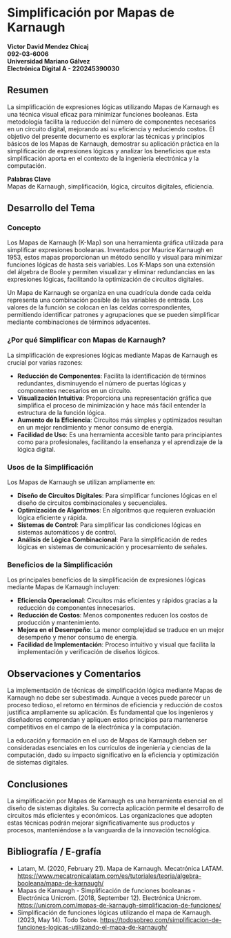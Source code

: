 # Simplificación por Mapas de Karnaugh
**Victor David Mendez Chicaj**  
**092-03-6006**  
**Universidad Mariano Gálvez**  
**Electrónica Digital A - 220245390030**

## Resumen
La simplificación de expresiones lógicas utilizando Mapas de Karnaugh es una técnica visual eficaz para minimizar funciones booleanas. Esta metodología facilita la reducción del número de componentes necesarios en un circuito digital, mejorando así su eficiencia y reduciendo costos. El objetivo del presente documento es explorar las técnicas y principios básicos de los Mapas de Karnaugh, demostrar su aplicación práctica en la simplificación de expresiones lógicas y analizar los beneficios que esta simplificación aporta en el contexto de la ingeniería electrónica y la computación.

**Palabras Clave**  
Mapas de Karnaugh, simplificación, lógica, circuitos digitales, eficiencia.

## Desarrollo del Tema
### Concepto
Los Mapas de Karnaugh (K-Map) son una herramienta gráfica utilizada para simplificar expresiones booleanas. Inventados por Maurice Karnaugh en 1953, estos mapas proporcionan un método sencillo y visual para minimizar funciones lógicas de hasta seis variables. Los K-Maps son una extensión del álgebra de Boole y permiten visualizar y eliminar redundancias en las expresiones lógicas, facilitando la optimización de circuitos digitales.

Un Mapa de Karnaugh se organiza en una cuadrícula donde cada celda representa una combinación posible de las variables de entrada. Los valores de la función se colocan en las celdas correspondientes, permitiendo identificar patrones y agrupaciones que se pueden simplificar mediante combinaciones de términos adyacentes.

### ¿Por qué Simplificar con Mapas de Karnaugh?
La simplificación de expresiones lógicas mediante Mapas de Karnaugh es crucial por varias razones:

- **Reducción de Componentes**: Facilita la identificación de términos redundantes, disminuyendo el número de puertas lógicas y componentes necesarios en un circuito.
- **Visualización Intuitiva**: Proporciona una representación gráfica que simplifica el proceso de minimización y hace más fácil entender la estructura de la función lógica.
- **Aumento de la Eficiencia**: Circuitos más simples y optimizados resultan en un mejor rendimiento y menor consumo de energía.
- **Facilidad de Uso**: Es una herramienta accesible tanto para principiantes como para profesionales, facilitando la enseñanza y el aprendizaje de la lógica digital.

### Usos de la Simplificación
Los Mapas de Karnaugh se utilizan ampliamente en:

- **Diseño de Circuitos Digitales**: Para simplificar funciones lógicas en el diseño de circuitos combinacionales y secuenciales.
- **Optimización de Algoritmos**: En algoritmos que requieren evaluación lógica eficiente y rápida.
- **Sistemas de Control**: Para simplificar las condiciones lógicas en sistemas automáticos y de control.
- **Análisis de Lógica Combinacional**: Para la simplificación de redes lógicas en sistemas de comunicación y procesamiento de señales.

### Beneficios de la Simplificación
Los principales beneficios de la simplificación de expresiones lógicas mediante Mapas de Karnaugh incluyen:

- **Eficiencia Operacional**: Circuitos más eficientes y rápidos gracias a la reducción de componentes innecesarios.
- **Reducción de Costos**: Menos componentes reducen los costos de producción y mantenimiento.
- **Mejora en el Desempeño**: La menor complejidad se traduce en un mejor desempeño y menor consumo de energía.
- **Facilidad de Implementación**: Proceso intuitivo y visual que facilita la implementación y verificación de diseños lógicos.

## Observaciones y Comentarios
La implementación de técnicas de simplificación lógica mediante Mapas de Karnaugh no debe ser subestimada. Aunque a veces puede parecer un proceso tedioso, el retorno en términos de eficiencia y reducción de costos justifica ampliamente su aplicación. Es fundamental que los ingenieros y diseñadores comprendan y apliquen estos principios para mantenerse competitivos en el campo de la electrónica y la computación.

La educación y formación en el uso de Mapas de Karnaugh deben ser consideradas esenciales en los currículos de ingeniería y ciencias de la computación, dado su impacto significativo en la eficiencia y optimización de sistemas digitales.

## Conclusiones
La simplificación por Mapas de Karnaugh es una herramienta esencial en el diseño de sistemas digitales. Su correcta aplicación permite el desarrollo de circuitos más eficientes y económicos. Las organizaciones que adopten estas técnicas podrán mejorar significativamente sus productos y procesos, manteniéndose a la vanguardia de la innovación tecnológica.

## Bibliografía / E-grafía
- Latam, M. (2020, February 21). Mapa de Karnaugh. Mecatrónica LATAM. https://www.mecatronicalatam.com/es/tutoriales/teoria/algebra-booleana/mapa-de-karnaugh/
- Mapas de Karnaugh - Simplificación de funciones booleanas - Electrónica Unicrom. (2018, September 12). Electrónica Unicrom. https://unicrom.com/mapas-de-karnaugh-simplificacion-de-funciones/
- Simplificación de funciones lógicas utilizando el mapa de Karnaugh. (2023, May 14). Todo Sobre. https://todosobreo.com/simplificacion-de-funciones-logicas-utilizando-el-mapa-de-karnaugh/
